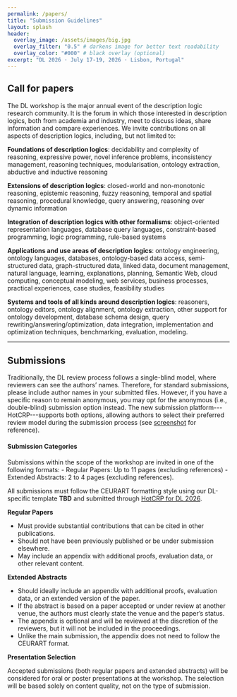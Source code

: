 ```yaml
---
permalink: /papers/
title: "Submission Guidelines"
layout: splash
header:
  overlay_image: /assets/images/big.jpg
  overlay_filter: "0.5" # darkens image for better text readability
  overlay_color: "#000" # black overlay (optional)
excerpt: "DL 2026 · July 17-19, 2026 · Lisbon, Portugal"
---
```


<h2>Call for papers</h2>
The DL workshop is the major annual event of the description logic research community. It is the forum in which those interested in description logics, both from academia and industry, meet to discuss ideas, share information and compare experiences. We invite contributions on all aspects of description logics, including, but not limited to:

<b>Foundations of description logics</b>: decidability and complexity of reasoning, expressive power, novel inference problems, inconsistency management, reasoning techniques, modularisation, ontology extraction, abductive and inductive reasoning

<b>Extensions of description logics</b>: closed-world and non-monotonic reasoning, epistemic reasoning, fuzzy reasoning, temporal and spatial reasoning, procedural knowledge, query answering, reasoning over dynamic information

<b>Integration of description logics with other formalisms</b>: object-oriented representation languages, database query languages, constraint-based programming, logic programming, rule-based systems

<b>Applications and use areas of description logics</b>: ontology engineering, ontology languages, databases, ontology-based data access, semi-structured data, graph-structured data, linked data, document management, natural language, learning, explanations, planning, Semantic Web, cloud computing, conceptual modeling, web services, business processes, practical experiences, case studies, feasibility studies

<b>Systems and tools of all kinds around description logics</b>: reasoners, ontology editors, ontology alignment, ontology extraction, other support for ontology development, database schema design, query rewriting/answering/optimization, data integration, implementation and optimization techniques, benchmarking, evaluation, modeling.

-------------------

<h2>Submissions</h2>
Traditionally, the DL review process follows a single-blind model, where reviewers can see the authors’ names. Therefore, for standard submissions, please include author names in your submitted files. However, if you have a specific reason to remain anonymous, you may opt for the anonymous (i.e., double-blind) submission option instead. The new submission platform---HotCRP---supports both options, allowing authors to select their preferred review model during the submission process (see <a href="/assets/images/hotcrp.png">screenshot</a> for reference).


<h4>Submission Categories</h4>
Submissions within the scope of the workshop are invited in one of the following formats:
- Regular Papers: Up to 11 pages (excluding references)
- Extended Abstracts: 2 to 4 pages (excluding references).

All submissions must follow the CEURART formatting style using our DL-specific template <b>TBD</b> and submitted through <a href="https://submissions.floc26.org/dl/">HotCRP for DL 2026</a>.

<b>Regular Papers</b>
- Must provide substantial contributions that can be cited in other publications.
- Should not have been previously published or be under submission elsewhere.
- May include an appendix with additional proofs, evaluation data, or other relevant content.

<b>Extended Abstracts</b>
- Should ideally include an appendix with additional proofs, evaluation data, or an extended version of the paper.
- If the abstract is based on a paper accepted or under review at another venue, the authors must clearly state the venue and the paper’s status.
- The appendix is optional and will be reviewed at the discretion of the reviewers, but it will not be included in the proceedings.
- Unlike the main submission, the appendix does not need to follow the CEURART format.
    
<b>Presentation Selection</b>

Accepted submissions (both regular papers and extended abstracts) will be considered for oral or poster presentations at the workshop. The selection will be based solely on content quality, not on the type of submission.
